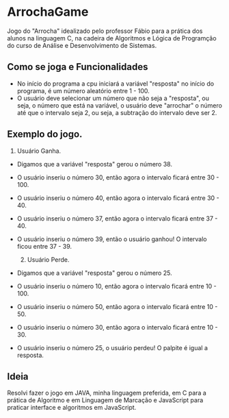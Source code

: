 # ArrochaGame
Jogo do "Arrocha" idealizado pelo professor Fábio para a prática dos alunos na linguagem C, na cadeira de Algoritmos e Lógica de Programção do curso de Análise e Desenvolvimento de Sistemas.

## Como se joga e Funcionalidades
- No início do programa a cpu iniciará a variável "resposta" no início do programa, é um número aleatório entre 1 - 100.
- O usuário deve selecionar um número que não seja a "resposta", ou seja, o número que está na variável, o usuário deve "arrochar" o número até que o intervalo seja 2, ou seja, a subtração do intervalo deve ser 2. 

## Exemplo do jogo.
  1) Usuário Ganha.
- Digamos que a variável "resposta" gerou o número 38.
- O usuário inseriu o número 30, então agora o intervalo ficará entre 30 - 100.
- O usuário inseriu o número 40, então agora o intervalo ficará entre 30 - 40.
- O usuário inseriu o número 37, então agora o intervalo ficará entre 37 - 40.
- O usuário inseriu o número 39, então o usuário ganhou! O intervalo ficou entre 37 - 39.
  
  2) Usuário Perde.
- Digamos que a variável "resposta" gerou o número 25.
- O usuário inseriu o número 10, então agora o intervalo ficará entre 10 - 100.
- O usuário inseriu o número 50, então agora o intervalo ficará entre 10 - 50.
- O usuário inseriu o número 30, então agora o intervalo ficará entre 10 - 30.
- O usuário inseriu o número 25, o usuário perdeu! O palpite é igual a resposta.

## Ideia
Resolvi fazer o jogo em JAVA, minha linguagem preferida, em C para a prática de Algoritmo e em Linguagem de Marcação e JavaScript para praticar interface e algoritmos em JavaScript.


